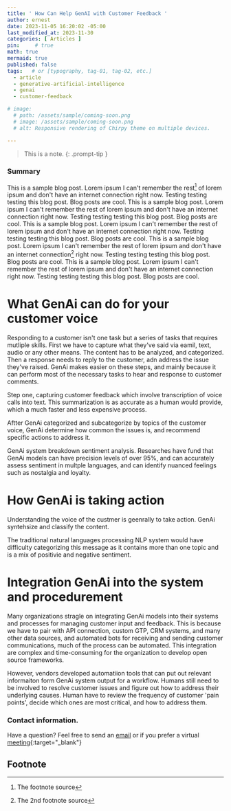 ```yaml
---
title: ' How Can Help GenAI with Customer Feedback '
author: ernest
date: 2023-11-05 16:20:02 -05:00
last_modified_at: 2023-11-30
categories: [ Articles ]
pin:     # true
math: true
mermaid: true
published: false
tags:   # or [typography, tag-01, tag-02, etc.]
  - article
  - generative-artificial-intelligence
  - genai
  - customer-feedback

# image: 
  # path: /assets/sample/coming-soon.png
  # image: /assets/sample/coming-soon.png
  # alt: Responsive rendering of Chirpy theme on multiple devices.

---
```




<!-- 

> All content provided is for informational purposes only and shown case studies examples for open source data resources. The articles, notes and case study on this website are my own the way on seen opportunities and problem-solving but don’t necessarily represent the positions, strategies, or opinions of my past or current employer or its subsidiaries. I make no representations as to the accuracy or completeness of any information found here or by following any links. I will not be liable for any errors or omissions in this information nor for the availability of this information. I will not be liable for any losses, injuries, or damages from the display or use of this information.
{: .prompt-info }


Leveraging AI, particularly Generative AI (GenAI), for analyzing customer feedback can significantly enhance a company's ability to understand and respond to customer needs effectively. Here's a comprehensive analysis covering various aspects of how GenAI can assist with customer feedback:

**1. Natural Language Processing (NLP) Capabilities:**
GenAI, powered by advanced NLP algorithms, can sift through vast amounts of unstructured customer feedback data from various sources such as social media, surveys, emails, and reviews. It can accurately identify sentiments, extract key themes, and categorize feedback, enabling businesses to gain actionable insights into customer perceptions and preferences.

**2. Sentiment Analysis:**
GenAI excels in sentiment analysis by deciphering the emotional tone of customer feedback, whether positive, negative, or neutral. This allows businesses to gauge overall customer satisfaction levels, identify areas for improvement, and promptly address issues to enhance the customer experience.

**3. Topic Modeling and Trend Analysis:**
Through topic modeling techniques, GenAI can identify recurring topics and emerging trends within customer feedback data. By uncovering common pain points, preferences, and emerging patterns, businesses can prioritize areas for innovation, product development, and marketing initiatives to better meet customer needs and stay ahead of competitors.

**4. Personalization and Customer Segmentation:**
GenAI can help businesses personalize responses and offerings based on individual customer feedback and preferences. By segmenting customers into different groups based on their feedback patterns, purchasing behavior, or demographics, businesses can tailor their products, services, and marketing strategies to better resonate with each segment, thereby enhancing customer engagement and loyalty.

**5. Actionable Insights and Recommendations:**
By analyzing customer feedback using GenAI, businesses can generate actionable insights and recommendations for improving products, services, and processes. These insights enable data-driven decision-making, facilitating continuous improvement and innovation based on customer input, ultimately driving business growth and competitive advantage.

**6. Predictive Analytics:**
GenAI can employ predictive analytics models to forecast future customer behavior and preferences based on historical feedback data. By anticipating customer needs and trends, businesses can proactively address potential issues, optimize resource allocation, and tailor marketing campaigns to maximize customer satisfaction and retention.

**7. Real-time Monitoring and Response:**
GenAI enables real-time monitoring of customer feedback across multiple channels, allowing businesses to promptly identify and address customer issues as they arise. By implementing automated response systems or escalation protocols, businesses can ensure timely resolution of customer concerns, thereby mitigating negative feedback and preserving brand reputation.

**8. Continuous Learning and Improvement:**
As GenAI processes more customer feedback data over time, it continuously learns and improves its analysis capabilities. By leveraging machine learning algorithms, GenAI can adapt to evolving customer preferences, market dynamics, and business objectives, ensuring that its insights remain relevant and actionable in an ever-changing environment.

**Conclusion:**
In summary, GenAI offers a powerful and versatile solution for analyzing customer feedback, enabling businesses to gain deep insights, personalize customer experiences, drive innovation, and optimize operations. By harnessing the capabilities of GenAI, businesses can transform raw customer feedback data into actionable intelligence, fostering customer-centricity, and driving sustainable growth in today's competitive marketplace.


 --> 

> This is a note.
{: .prompt-tip }


### Summary


This is a sample blog post. Lorem ipsum I can't remember the rest[^1] of lorem ipsum and don't have an internet connection right now. Testing testing testing this blog post. Blog posts are cool. This is a sample blog post. Lorem ipsum I can't remember the rest of lorem ipsum and don't have an internet connection right now. Testing testing testing this blog post. Blog posts are cool. This is a sample blog post. Lorem ipsum I can't remember the rest of lorem ipsum and don't have an internet connection right now. Testing testing testing this blog post. Blog posts are cool. This is a sample blog post. Lorem ipsum I can't remember the rest of lorem ipsum and don't have an internet connection[^2] right now. Testing testing testing this blog post. Blog posts are cool. This is a sample blog post. Lorem ipsum I can't remember the rest of lorem ipsum and don't have an internet connection right now. Testing testing testing this blog post. Blog posts are cool. 




# What GenAi can do for your customer voice

  Responding to a customer isn't one task but a series of tasks that requires mutliple skills. First we have to capture what they've said via eamil, text, audio or any other means. The content has to be analyzed, and categorized. Then a response needs to reply to the customer, adn address the issue they've raised. GenAi makes easier on these steps, and mainly because it can perform most of the necessary tasks to hear and response to customer comments. 

  Step one, capturing customer feedback which involve transcription of voice calls into text. This summarization is as accurate as a human would provide, which a much faster and less expensive process.

  Aftter GenAi categorized and subcategorize by topics of the customer voice, GenAi determine how common the issues is, and recommend specific actions to address it. 

  GenAi system breakdown sentiment analysis. Researches have fund that GenAi models can have precision levels of over 95%, and can accurately assess sentiment in multple languages, and can identify nuanced feelings such as nostalgia and loyalty. 


# How GenAi is taking action

  Understanding the voice of the custmer is geenrally to take action. GenAi syntehsize and classify the content. 


  The traditional natural languages processing NLP system would have difficulty categorizing this message as it contains more than one topic and is a mix of positivie and negative sentiment. 




# Integration GenAi into the system and procedurement
  
  Many organizations stragle on integrating GenAi models into their systems and processes for managing customer input and feedback. This is because we have to pair with API connection, custom GTP, CRM systems, and many other data sources, and automated bots for receiving and sending customer communications, much of the process can be automated. This integration are complex and time-consuming for the organization to develop open source frameworks. 

  However, vendors developed automatiion tools that can put out relevant informaiton form GenAi system output for a workflow. Humans still need to be involved to resolve customer issues and figure out how to address their underlying causes. Human have to review the frequency of customer 'pain points', decide which ones are most critical, and how to address them. 


  











### Contact information. 

Have a question? Feel free to send an [email](mailto:s.ernest@gmx.us) or if you prefer a virtual [meeting]( https://calendly.com/s-earnest/15min ){:target="_blank"}






## Footnote

[^1]: The footnote source
[^2]: The 2nd footnote source






